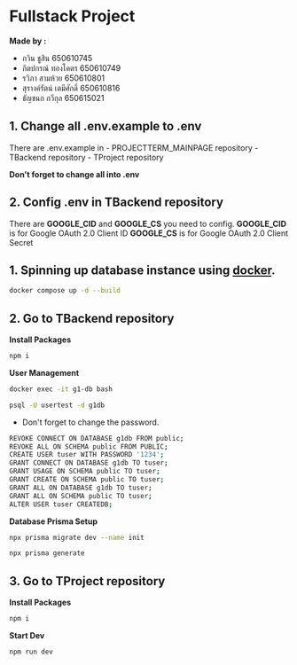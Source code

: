 # Fullstack Project

**Made by :**

- กวิน ชูสิน 650610745
- กิตปกรณ์ ทองโคตร 650610749
- รวิภา สามห้วย 650610801
- สุรางค์รัตน์ เตมีศักดิ์ 650610816
- ธัญชนก กวีกุล 650615021

## 1. Change all .env.example to .env

There are .env.example in - PROJECTTERM_MAINPAGE repository - TBackend repository - TProject repository

**Don't forget to change all into .env**

## 2. Config .env in TBackend repository

There are **GOOGLE_CID** and **GOOGLE_CS** you need to config.
**GOOGLE_CID** is for Google OAuth 2.0 Client ID
**GOOGLE_CS** is for Google OAuth 2.0 Client Secret

## 1. Spinning up database instance using [docker](https://hub.docker.com/).

```bash
docker compose up -d --build
```

## 2. Go to TBackend repository

**Install Packages**

```bash
npm i
```

**User Management**

```bash
docker exec -it g1-db bash
```

```bash
psql -U usertest -d g1db
```

- Don't forget to change the password.

```bash
REVOKE CONNECT ON DATABASE g1db FROM public;
REVOKE ALL ON SCHEMA public FROM PUBLIC;
CREATE USER tuser WITH PASSWORD '1234';
GRANT CONNECT ON DATABASE g1db TO tuser;
GRANT USAGE ON SCHEMA public TO tuser;
GRANT CREATE ON SCHEMA public TO tuser;
GRANT ALL ON DATABASE g1db TO tuser;
GRANT ALL ON SCHEMA public TO tuser;
ALTER USER tuser CREATEDB;
```

**Database Prisma Setup**

```bash
npx prisma migrate dev --name init
```

```bash
npx prisma generate
```

## 3. Go to TProject repository

**Install Packages**

```bash
npm i
```

**Start Dev**

```bash
npm run dev
```
